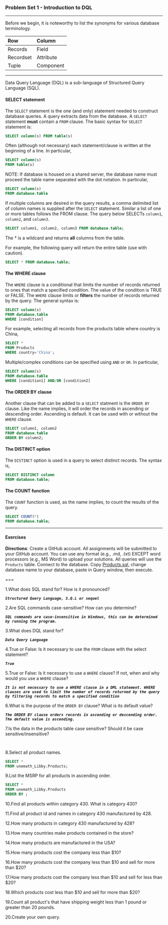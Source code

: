 ### Problem Set 1 - Introduction to DQL 
---

Before we begin, it is noteworthy to list the synonyms for various database terminology.  

|Row |Column   | 
|:--- |:---- |
|Records  | Field |
| Recordset | Attribute |
|Tuple | Component  |

---

Data Query Language (DQL) is a sub-language of Structured Query Language (SQL).  

#### SELECT statement

The `SELECT` statement is the one (and only) statement needed to construct database queries.  A query extracts data from the database.  A `SELECT` statement **must** contain a `FROM` clause.  The basic syntax for `SELECT` statement is:

```SQL
SELECT column(s) FROM table(s)
```

Often (although not necessary) each statement/clause is written at the beginning of a line.  In particular, 

```SQL
SELECT column(s) 
FROM table(s)
```

NOTE: If database is housed on a shared server, the database name must proceed the table name separated with the dot notation.  In particular, 

```SQL
SELECT column(s) 
FROM database.table
```

If multiple columns are desired in the query results, a comma delimited list of column names is supplied after the `SELECT` statement. Similar a list of one or more tables follows the FROM clause.   The query below SELECTs `column1`, `column2`, and `column3`. 


```SQL
SELECT column1, column2, column3 FROM database.table;
```



The * is a wildcard and returns **all** columns from the table.  

For example, the following query will return the entire table (use with caution).

```SQL
SELECT * FROM database.table;
```


#### The WHERE clause

The `WHERE` clause is a conditional that limits the number of records returned to ones that match a specified *condition*.  The value of the condition is TRUE or FALSE.  The `WHERE` clause limits or **filters** the number of records returned by the query. The general syntax is:

```SQL
SELECT column(s)
FROM database.table
WHERE [condition]
```
For example, selecting all records from the products table where country is China, 

```SQL
SELECT *
FROM Products
WHERE country='China';
```


Multiple/complex conditions can be specified using `AND` or `OR`.  In particular,

```SQL
SELECT column(s)
FROM database.table
WHERE [condition1] AND/OR [condition2]
```


#### The ORDER BY clause

Another clause that can be added to a `SELECT` statment is the `ORDER BY` clause.  Like the name implies, it will order the records in ascending or descending order.  Ascending is default.  It can be used with or without the `WHERE` clause.  

```SQL
SELECT column1, column2
FROM database.table
ORDER BY column2;
```

#### The DISTINCT option

The `DISTINCT` option is used in a query to select distinct records.  The syntax is, 

```SQL
SELECT DISTINCT column
FROM database.table;
```



#### The COUNT function

The `COUNT` function is used, as the name implies, to count the results of the query.    

```SQL
SELECT COUNT(*)
FROM database.table;
```

---

#### Exercises

**Directions**: Create a GitHub account.  All assignments will be submitted to your GitHub account.  You can use any format (e.g., .md, .txt) EXCEPT word processors (e.g., MS Word) to upload your solutions.  All queries will use the `Products` table.  Connect to the database.  Copy [Products.sql](https://github.com/jamesquinlan/mat301/tree/master/products), change database name to your database, paste in Query window, then execute.

===

1.What does SQL stand for?  How is it pronounced?

***`Structured Query Language, S.Q.L or sequel`***

2.Are SQL commands case-sensitive?  How can you determine?

***`SQL commands are case-insensitive in Windows, this can be determined by running the program.`***

3.What does DQL stand for?

***`Data Query Language`***

4.True or False:  Is it necessary to use the `FROM` clause with the select statement? 

***`True`***

5.True or False:  Is it necessary to use a `WHERE` clause?  If not, when and why would you use a `WHERE` clause?

***`It is not necessary to use a WHERE clause in a DML statement. WHERE clauses are used to limit the number of records returned by the query by filtering records to match a specified condition`***

6.What is the purpose of the `ORDER BY` clause?  What is its default value?  

***`The ORDER BY clause orders records in ascending or descending order. The default value is ascending.`***

7.Is the data in the products table case sensitive?  Should it be case sensitive/insensitive? 

***` `***

8.Select all product names.

```SQL
SELECT * 
FROM unemath_Libby.Products;
```

9.List the MSRP for all products in ascending order.

```SQL
SELECT *
FROM unemath_Libby.Products
ORDER BY ;
```

10.Find all products within  category 430.  What is category 430?



11.Find all product id and names in category 430 manufactured by 428.



12.How many products in category 430 manufactured by 428?



13.How many countries make products contained in the store?



14.How many products are manufactured in the USA?



15.How many products cost the company less than $10?



16.How many products cost the company less than $10 and sell for more than $20?



17.How many products cost the company less than $10 and sell for less than $20?



18.Which products cost less than $10 and sell for more than $20?



19.Count all product's that have shipping weight less than 1 pound or greater than 20 pounds.



20.Create your own query.


